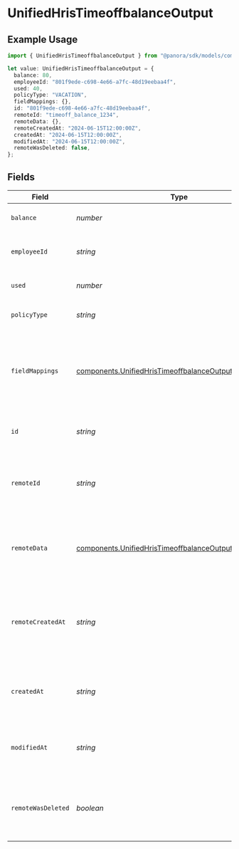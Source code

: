 # UnifiedHrisTimeoffbalanceOutput

## Example Usage

```typescript
import { UnifiedHrisTimeoffbalanceOutput } from "@panora/sdk/models/components";

let value: UnifiedHrisTimeoffbalanceOutput = {
  balance: 80,
  employeeId: "801f9ede-c698-4e66-a7fc-48d19eebaa4f",
  used: 40,
  policyType: "VACATION",
  fieldMappings: {},
  id: "801f9ede-c698-4e66-a7fc-48d19eebaa4f",
  remoteId: "timeoff_balance_1234",
  remoteData: {},
  remoteCreatedAt: "2024-06-15T12:00:00Z",
  createdAt: "2024-06-15T12:00:00Z",
  modifiedAt: "2024-06-15T12:00:00Z",
  remoteWasDeleted: false,
};
```

## Fields

| Field                                                                                                                              | Type                                                                                                                               | Required                                                                                                                           | Description                                                                                                                        | Example                                                                                                                            |
| ---------------------------------------------------------------------------------------------------------------------------------- | ---------------------------------------------------------------------------------------------------------------------------------- | ---------------------------------------------------------------------------------------------------------------------------------- | ---------------------------------------------------------------------------------------------------------------------------------- | ---------------------------------------------------------------------------------------------------------------------------------- |
| `balance`                                                                                                                          | *number*                                                                                                                           | :heavy_minus_sign:                                                                                                                 | The current balance of time off                                                                                                    | 80                                                                                                                                 |
| `employeeId`                                                                                                                       | *string*                                                                                                                           | :heavy_minus_sign:                                                                                                                 | The UUID of the associated employee                                                                                                | 801f9ede-c698-4e66-a7fc-48d19eebaa4f                                                                                               |
| `used`                                                                                                                             | *number*                                                                                                                           | :heavy_minus_sign:                                                                                                                 | The amount of time off used                                                                                                        | 40                                                                                                                                 |
| `policyType`                                                                                                                       | *string*                                                                                                                           | :heavy_minus_sign:                                                                                                                 | The type of time off policy                                                                                                        | VACATION                                                                                                                           |
| `fieldMappings`                                                                                                                    | [components.UnifiedHrisTimeoffbalanceOutputFieldMappings](../../models/components/unifiedhristimeoffbalanceoutputfieldmappings.md) | :heavy_minus_sign:                                                                                                                 | The custom field mappings of the object between the remote 3rd party & Panora                                                      | {<br/>"custom_field_1": "value1",<br/>"custom_field_2": "value2"<br/>}                                                             |
| `id`                                                                                                                               | *string*                                                                                                                           | :heavy_minus_sign:                                                                                                                 | The UUID of the time off balance record                                                                                            | 801f9ede-c698-4e66-a7fc-48d19eebaa4f                                                                                               |
| `remoteId`                                                                                                                         | *string*                                                                                                                           | :heavy_minus_sign:                                                                                                                 | The remote ID of the time off balance in the context of the 3rd Party                                                              | timeoff_balance_1234                                                                                                               |
| `remoteData`                                                                                                                       | [components.UnifiedHrisTimeoffbalanceOutputRemoteData](../../models/components/unifiedhristimeoffbalanceoutputremotedata.md)       | :heavy_minus_sign:                                                                                                                 | The remote data of the time off balance in the context of the 3rd Party                                                            | {<br/>"raw_data": {<br/>"additional_field": "some value"<br/>}<br/>}                                                               |
| `remoteCreatedAt`                                                                                                                  | *string*                                                                                                                           | :heavy_minus_sign:                                                                                                                 | The date when the time off balance was created in the 3rd party system                                                             | 2024-06-15T12:00:00Z                                                                                                               |
| `createdAt`                                                                                                                        | *string*                                                                                                                           | :heavy_minus_sign:                                                                                                                 | The created date of the time off balance record                                                                                    | 2024-06-15T12:00:00Z                                                                                                               |
| `modifiedAt`                                                                                                                       | *string*                                                                                                                           | :heavy_minus_sign:                                                                                                                 | The last modified date of the time off balance record                                                                              | 2024-06-15T12:00:00Z                                                                                                               |
| `remoteWasDeleted`                                                                                                                 | *boolean*                                                                                                                          | :heavy_minus_sign:                                                                                                                 | Indicates if the time off balance was deleted in the remote system                                                                 | false                                                                                                                              |